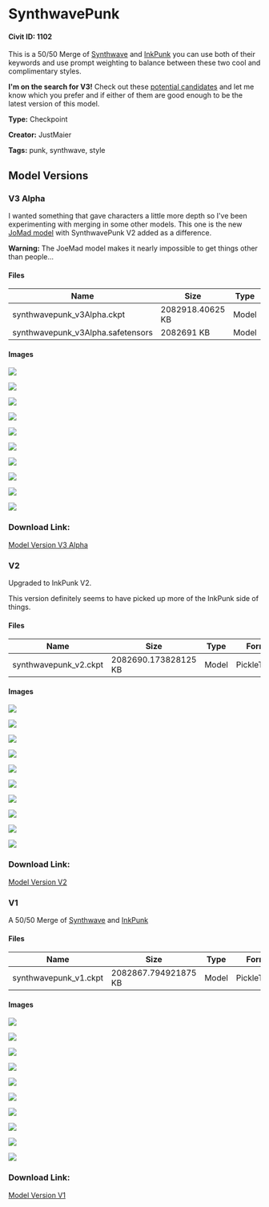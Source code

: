 # SynthwavePunk

#### Civit ID: 1102

<p>This is a 50/50 Merge of <a target="_blank" rel="ugc" href="https://civitai.com/models/1061">Synthwave</a> and <a target="_blank" rel="ugc" href="https://civitai.com/models/1087">InkPunk</a> you can use both of their keywords and use prompt weighting to balance between these two cool and complimentary styles.</p><p><strong>I'm on the search for V3!</strong> Check out these <a rel="ugc" href="https://civitai.com/models/2856/synthpunk-search">potential candidates</a> and let me know which you prefer and if either of them are good enough to be the latest version of this model.</p>

**Type:** Checkpoint

**Creator:** JustMaier

**Tags:** punk, synthwave, style

## Model Versions

### V3 Alpha

<p>I wanted something that gave characters a little more depth so I've been experimenting with merging in some other models. This one is the new <a href="https://civitai.com/models/1223/jomad-diffusion" rel="ugc" target="_blank">JoMad model</a> with SynthwavePunk V2 added as a difference.</p><p><strong>Warning:</strong> The JoeMad model makes it nearly impossible to get things other than people...</p>

#### Files

| Name | Size | Type | Format | Download Url | AutoV1 | AutoV2 | SHA256 | CRC32 | BLAKE3 |
| --- | --- | --- | --- | --- | --- | --- | --- | --- | --- |
| synthwavepunk_v3Alpha.ckpt | 2082918.40625 KB | Model | PickleTensor | https://civitai.com/api/download/models/1292?type=Model&format=PickleTensor&size=full&fp=fp16 | 9CE5CEA2 | 76F3EED071 | 76F3EED071327C9075053368D6997CD613AF949D10B2D3034CEF30A1D1D9FEBA | F15BA0A8 | F83958C6BD911A59456186EA466C2C17B1827178324CF03CC6C427FB064FFFF9 |
| synthwavepunk_v3Alpha.safetensors | 2082691 KB | Model | SafeTensor | https://civitai.com/api/download/models/1292 | 5D83B27C | EE2AB6D872 | EE2AB6D8723611D9A2FA9B0C8CE5A3770A84189A92B53D5E6CF44B02B9F8E033 | 97DD6FF4 | 910E778DE880D7EA9511A075B5D4C59B9ED1EE7A9C6B98FFE4EB5C198F0E5240 |

#### Images

<p><img src="https://image.civitai.com/xG1nkqKTMzGDvpLrqFT7WA/e82adceb-cae1-45c5-ab39-74850d027200/width=450/10650.jpeg" /></p>

<p><img src="https://image.civitai.com/xG1nkqKTMzGDvpLrqFT7WA/f1471530-4263-4424-d298-ecc484470d00/width=450/10649.jpeg" /></p>

<p><img src="https://image.civitai.com/xG1nkqKTMzGDvpLrqFT7WA/c8ea989a-d540-4be9-e593-d937e379be00/width=450/10648.jpeg" /></p>

<p><img src="https://image.civitai.com/xG1nkqKTMzGDvpLrqFT7WA/64389092-cc40-4c0f-f801-dd157e270700/width=450/10647.jpeg" /></p>

<p><img src="https://image.civitai.com/xG1nkqKTMzGDvpLrqFT7WA/2bcadd33-2449-4fd0-b390-a2714e159f00/width=450/10646.jpeg" /></p>

<p><img src="https://image.civitai.com/xG1nkqKTMzGDvpLrqFT7WA/876ef068-a60f-4e9a-baab-7644a2771600/width=450/10645.jpeg" /></p>

<p><img src="https://image.civitai.com/xG1nkqKTMzGDvpLrqFT7WA/ccf225a7-8910-476a-6008-14746d4ba100/width=450/10644.jpeg" /></p>

<p><img src="https://image.civitai.com/xG1nkqKTMzGDvpLrqFT7WA/a9fb4398-e8ca-46dc-0444-53624ecdf800/width=450/10643.jpeg" /></p>

<p><img src="https://image.civitai.com/xG1nkqKTMzGDvpLrqFT7WA/2cafe44e-57ae-41b0-e408-8770cf56b700/width=450/10642.jpeg" /></p>

<p><img src="https://image.civitai.com/xG1nkqKTMzGDvpLrqFT7WA/bf791676-9e1f-472d-d5a3-38f43bd73d00/width=450/10641.jpeg" /></p>

### Download Link:

[Model Version V3 Alpha](https://civitai.com/api/download/models/1292)

### V2

<p>Upgraded to InkPunk V2.</p><p>This version definitely seems to have picked up more of the InkPunk side of things.</p>

#### Files

| Name | Size | Type | Format | Download Url | AutoV1 | AutoV2 | SHA256 | CRC32 | BLAKE3 |
| --- | --- | --- | --- | --- | --- | --- | --- | --- | --- |
| synthwavepunk_v2.ckpt | 2082690.173828125 KB | Model | PickleTensor | https://civitai.com/api/download/models/1144 | 27EA8C02 | DC4C67171E | DC4C67171E2EB64B1A79DA7FDE1CB3FCBEF65364B12C8F5E30A0141FD8C88233 | A72626DB | 02B54CF802A83AEE4DC531E13DA29EEA6DD26FAFFB73E706A0B073FA2304A8F9 |

#### Images

<p><img src="https://image.civitai.com/xG1nkqKTMzGDvpLrqFT7WA/3cabeab1-a1c9-4a02-ac76-3a9ed69a1700/width=450/9304.jpeg" /></p>

<p><img src="https://image.civitai.com/xG1nkqKTMzGDvpLrqFT7WA/12016264-9e99-457b-d50c-8f262706e000/width=450/9417.jpeg" /></p>

<p><img src="https://image.civitai.com/xG1nkqKTMzGDvpLrqFT7WA/6feece23-ac13-44b5-fa8c-1dd334c31000/width=450/9303.jpeg" /></p>

<p><img src="https://image.civitai.com/xG1nkqKTMzGDvpLrqFT7WA/02b8537c-bfc5-4a3a-74c8-2155b82f2500/width=450/9302.jpeg" /></p>

<p><img src="https://image.civitai.com/xG1nkqKTMzGDvpLrqFT7WA/6d82a887-8408-4326-fc6c-371f98214c00/width=450/9301.jpeg" /></p>

<p><img src="https://image.civitai.com/xG1nkqKTMzGDvpLrqFT7WA/4f225192-5fa3-48e5-8436-c48c6dcbae00/width=450/9300.jpeg" /></p>

<p><img src="https://image.civitai.com/xG1nkqKTMzGDvpLrqFT7WA/756f5932-0ccb-4db1-e0b4-e92565442e00/width=450/9299.jpeg" /></p>

<p><img src="https://image.civitai.com/xG1nkqKTMzGDvpLrqFT7WA/687d3ba4-ccb0-4237-2a90-24b6fc73d900/width=450/9298.jpeg" /></p>

<p><img src="https://image.civitai.com/xG1nkqKTMzGDvpLrqFT7WA/c4b46a2e-138e-4df8-23ce-32b58fcb0b00/width=450/9297.jpeg" /></p>

<p><img src="https://image.civitai.com/xG1nkqKTMzGDvpLrqFT7WA/f111f1ee-7821-4d5c-4fc1-ddd0df8b8100/width=450/9295.jpeg" /></p>

### Download Link:

[Model Version V2](https://civitai.com/api/download/models/1144)

### V1

<p>A 50/50 Merge of <a href="https://civitai.com/models/1061" rel="ugc" target="_blank">Synthwave</a> and <a href="https://civitai.com/models/1087" rel="ugc" target="_blank">InkPunk</a></p>

#### Files

| Name | Size | Type | Format | Download Url | AutoV1 | AutoV2 | SHA256 | CRC32 | BLAKE3 |
| --- | --- | --- | --- | --- | --- | --- | --- | --- | --- |
| synthwavepunk_v1.ckpt | 2082867.794921875 KB | Model | PickleTensor | https://civitai.com/api/download/models/1105 | C0E7C884 | D7C4EB223D | D7C4EB223DDD4C89D76D2A9A17E32A135CC9E0ADD0D96D196C95F3E3813FBF88 | 1F103FDD | B2DD8EED7EEAA7E5E13321F64B1077B0828F83384BB4FC3180D737F75AAC0A4B |

#### Images

<p><img src="https://image.civitai.com/xG1nkqKTMzGDvpLrqFT7WA/c78c9dab-284a-4268-f12d-db66bb0cc700/width=450/9040.jpeg" /></p>

<p><img src="https://image.civitai.com/xG1nkqKTMzGDvpLrqFT7WA/849364cf-1707-40bf-1432-e95fe4f4fb00/width=450/9048.jpeg" /></p>

<p><img src="https://image.civitai.com/xG1nkqKTMzGDvpLrqFT7WA/7d771fe6-eca7-40e6-e6de-49dddfff4200/width=450/9203.jpeg" /></p>

<p><img src="https://image.civitai.com/xG1nkqKTMzGDvpLrqFT7WA/ea3828c5-b342-4138-fe6c-2bca085b9900/width=450/9047.jpeg" /></p>

<p><img src="https://image.civitai.com/xG1nkqKTMzGDvpLrqFT7WA/bfc31e9b-e75c-48b8-836d-9e5b5dba0200/width=450/9046.jpeg" /></p>

<p><img src="https://image.civitai.com/xG1nkqKTMzGDvpLrqFT7WA/4dd6eb51-6445-459b-36ee-b377709c9d00/width=450/9202.jpeg" /></p>

<p><img src="https://image.civitai.com/xG1nkqKTMzGDvpLrqFT7WA/f992c49f-fc4b-4fa1-133a-2fbd52b35400/width=450/9045.jpeg" /></p>

<p><img src="https://image.civitai.com/xG1nkqKTMzGDvpLrqFT7WA/19315e0e-7ea1-4cdc-0f22-69c668596800/width=450/9044.jpeg" /></p>

<p><img src="https://image.civitai.com/xG1nkqKTMzGDvpLrqFT7WA/8f8ee75b-12a3-4f90-9968-8254b9111900/width=450/9043.jpeg" /></p>

<p><img src="https://image.civitai.com/xG1nkqKTMzGDvpLrqFT7WA/cd279adf-8f84-4a10-8ba3-f40fa76bdb00/width=450/9042.jpeg" /></p>

### Download Link:

[Model Version V1](https://civitai.com/api/download/models/1105)

